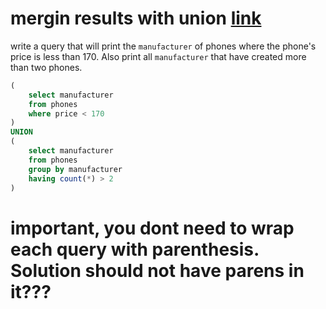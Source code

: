 # mergin results with union [link](https://www.udemy.com/course/sql-and-postgresql/learn/quiz/4992722#overview)

write a query that will print the `manufacturer` of phones where the phone's price is less than 170.  Also print all `manufacturer` that have created more than two phones.

```sql
(
    select manufacturer
    from phones
    where price < 170
)
UNION
(
    select manufacturer
    from phones
    group by manufacturer
    having count(*) > 2
)
```

# important, you dont need to wrap each query with parenthesis.  Solution should not have parens in it???


